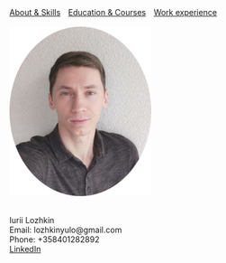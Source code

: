 <html>
    <head>
        <meta charset="UTF-8">
        <style>
            .info {
                margin-right: 10px;
            }
            a {
                text-decoration: underline;
            }
        </style>
    </head>
    <body>
        <a class="info" href="https://lozhkiniurii.github.io/about">About & Skills</a>
        <a class="info" href="https://lozhkiniurii.github.io/education">Education & Courses</a>
        <a class="info" href="https://lozhkiniurii.github.io/experience">Work experience</a>
        <br/><br/>
        <img src="./photo.png" width="252" height="300">
        <br/><br/>
        <p>Iurii Lozhkin<br/>Email: lozhkinyulo@gmail.com<br/>Phone: +358401282892<br/><a href="https://www.linkedin.com/in/iurii-lozhkin-60a323223/">LinkedIn</a></p>
    </body>
</html>